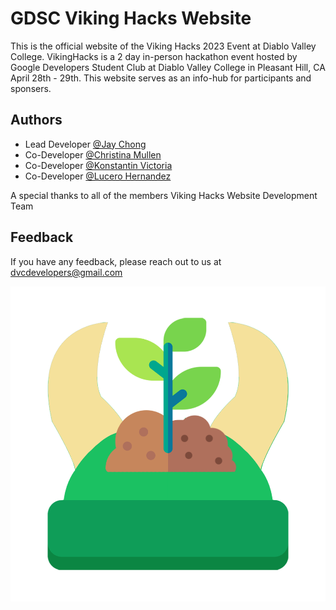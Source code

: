 
# GDSC Viking Hacks Website

This is the official website of the Viking Hacks 2023 Event at Diablo Valley College. VikingHacks is a 2 day in-person hackathon event hosted by Google Developers Student Club at Diablo Valley College in Pleasant Hill, CA April 28th - 29th. This website serves as an info-hub for participants and sponsers.


## Authors

- Lead Developer [@Jay Chong](https://github.com/Kizum1)
- Co-Developer [@Christina Mullen](https://github.com/christinamullen)
- Co-Developer [@Konstantin Victoria](https://github.com/KonstantinVVictoria)
- Co-Developer [@Lucero Hernandez](https://github.com/Lucero0214)

A special thanks to all of the members Viking Hacks Website Development Team


## Feedback

If you have any feedback, please reach out to us at dvcdevelopers@gmail.com


![Logo](https://raw.githubusercontent.com/Kizum1/vikinghacks/main/imgs/VikingHacksLogo.png)


